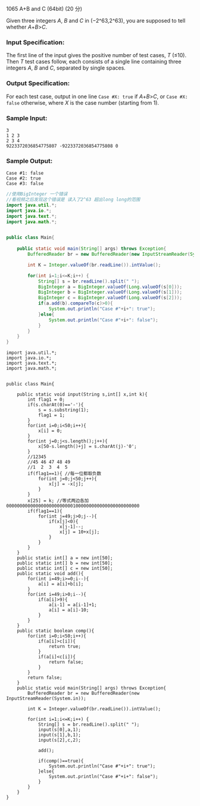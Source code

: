 1065 A+B and C (64bit) (20 分)

Given three integers *A*, *B* and *C* in (−2^63,2^63), you are supposed to tell whether *A*+*B*>*C*.

### Input Specification:

The first line of the input gives the positive number of test cases, *T* (≤10). Then *T* test cases follow, each consists of a single line containing three integers *A*, *B* and *C*, separated by single spaces.

### Output Specification:

For each test case, output in one line `Case #X: true` if *A*+*B*>*C*, or `Case #X: false` otherwise, where *X* is the case number (starting from 1).

### Sample Input:

```in
3
1 2 3
2 3 4
9223372036854775807 -9223372036854775808 0
```

### Sample Output:

```out
Case #1: false
Case #2: true
Case #3: false
```

```java
//使用BigInteger 一个错误
//看视频之后发现这个错误是 读入了2^63 超出long long的范围
import java.util.*;
import java.io.*;
import java.text.*;
import java.math.*;


public class Main{
	
    public static void main(String[] args) throws Exception{
        BufferedReader br = new BufferedReader(new InputStreamReader(System.in));

        int K = Integer.valueOf(br.readLine()).intValue();

        for(int i=1;i<=K;i++) {
            String[] s = br.readLine().split(" ");
            BigInteger a = BigInteger.valueOf(Long.valueOf(s[0]));
            BigInteger b = BigInteger.valueOf(Long.valueOf(s[1]));
            BigInteger c = BigInteger.valueOf(Long.valueOf(s[2]));
            if(a.add(b).compareTo(c)>0){
                System.out.println("Case #"+i+": true");
            }else{
                System.out.println("Case #"+i+": false");
            }
        }
    }
}
```

```
import java.util.*;
import java.io.*;
import java.text.*;
import java.math.*;


public class Main{
	
    public static void input(String s,int[] x,int k){
        int flag1 = 0;
        if(s.charAt(0)=='-'){
            s = s.substring(1);
            flag1 = 1;
        }
        for(int i=0;i<50;i++){
            x[i] = 0;
        }
        for(int j=0;j<s.length();j++){
            x[50-s.length()+j] = s.charAt(j)-'0';
        }
        //12345
        //45 46 47 48 49
        //1  2  3  4  5
        if(flag1==1){ //每一位都取负数
            for(int j=0;j<50;j++){
                x[j] = -x[j];
            }
        }
        x[25] = k; //等式两边各加00000000000000000000000001000000000000000000000000
        if(flag1==1){
            for(int j=49;j>0;j--){
                if(x[j]<0){
                    x[j-1]--;
                    x[j] = 10+x[j];
                }
            }
        }
    }
    public static int[] a = new int[50];
    public static int[] b = new int[50];
    public static int[] c = new int[50];
    public static void add(){
        for(int i=49;i>=0;i--){
            a[i] = a[i]+b[i];
        }
        for(int i=49;i>0;i--){
            if(a[i]>9){
                a[i-1] = a[i-1]+1;
                a[i] = a[i]-10;
            }
        }
    }
    public static boolean comp(){
        for(int i=0;i<50;i++){
            if(a[i]>c[i]){
                return true;
            }
            if(a[i]<c[i]){
                return false;
            }
        }
        return false;
    }
    public static void main(String[] args) throws Exception{
        BufferedReader br = new BufferedReader(new InputStreamReader(System.in));

        int K = Integer.valueOf(br.readLine()).intValue();

        for(int i=1;i<=K;i++) {
            String[] s = br.readLine().split(" ");
            input(s[0],a,1);
            input(s[1],b,1);
            input(s[2],c,2);

            add();

            if(comp()==true){
                System.out.println("Case #"+i+": true");
            }else{
                System.out.println("Case #"+i+": false");
            }
        }
    }
}
```

